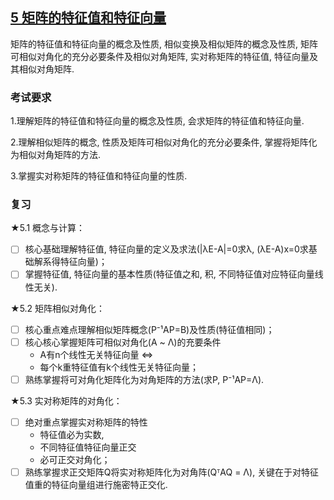 
## [5 矩阵的特征值和特征向量](../TOC.md#5-矩阵的特征值和特征向量)

矩阵的特征值和特征向量的概念及性质, 相似变换及相似矩阵的概念及性质, 矩阵可相似对角化的充分必要条件及相似对角矩阵, 实对称矩阵的特征值, 特征向量及其相似对角矩阵.

### 考试要求

1.理解矩阵的特征值和特征向量的概念及性质, 会求矩阵的特征值和特征向量.

2.理解相似矩阵的概念, 性质及矩阵可相似对角化的充分必要条件, 掌握将矩阵化为相似对角矩阵的方法.

3.掌握实对称矩阵的特征值和特征向量的性质.

### 复习

★5.1 概念与计算：

- [ ] 核心基础理解特征值, 特征向量的定义及求法(|λE-A|=0求λ, (λE-A)x=0求基础解系得特征向量)；
- [ ] 掌握特征值, 特征向量的基本性质(特征值之和, 积, 不同特征值对应特征向量线性无关).

★5.2 矩阵相似对角化：

- [ ] 核心重点难点理解相似矩阵概念(P⁻¹AP=B)及性质(特征值相同)；
- [ ] 核心核心掌握矩阵可相似对角化(A ~ Λ)的充要条件
  - A有n个线性无关特征向量 <=> 
  - 每个k重特征值有k个线性无关特征向量；
- [ ] 熟练掌握将可对角化矩阵化为对角矩阵的方法(求P, P⁻¹AP=Λ).

★5.3 实对称矩阵的对角化：

- [ ] 绝对重点掌握实对称矩阵的特性
  - 特征值必为实数,
  - 不同特征值特征向量正交
  - 必可正交对角化；
- [ ] 熟练掌握求正交矩阵Q将实对称矩阵化为对角阵(QᵀAQ = Λ), 关键在于对特征值重的特征向量组进行施密特正交化.
